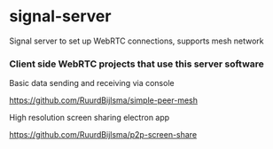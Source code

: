 # signal-server
Signal server to set up WebRTC connections, supports mesh network

### Client side WebRTC projects that use this server software

Basic data sending and receiving via console

https://github.com/RuurdBijlsma/simple-peer-mesh

High resolution screen sharing electron app

https://github.com/RuurdBijlsma/p2p-screen-share


